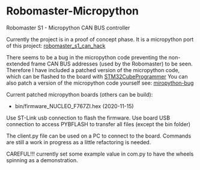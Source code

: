 # Robomaster-Micropython
Robomaster S1 - Micropython CAN BUS controller

Currently the project is in a proof of concept phase.
It is a micropython port of this project: [robomaster_s1_can_hack](https://github.com/RoboMasterS1Challenge/robomaster_s1_can_hack)

There seems to be a bug in the micropython code preventing the non-extended frame CAN BUS addresses (used by the Robomaster) to be seen.
Therefore I have included a patched version of the micropython code, which can be flashed to the board with [STM32CubeProgrammer](https://www.st.com/en/development-tools/stm32cubeprog.html)
You can also patch a version of the micropython code yourself see: [miropython-bug](https://github.com/micropython/micropython/issues/5508)

Current patched micropython boards (others can be build):
- bin/firmware_NUCLEO_F767ZI.hex (2020-11-15)

Use ST-Link usb connection to flash the firmware.
Use board USB connection to access PYBFLASH to transfer all files (except the bin folder)

The client.py file can be used on a PC to connect to the board. Commands are still a work in progress as a little refactoring is needed.

CAREFUL!!! currently set some example value in com.py to have the wheels spinning as a demonstration.